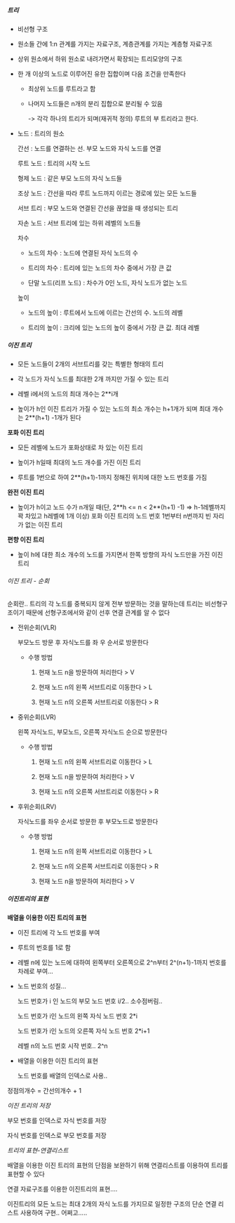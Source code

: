 ##### 트리

- 비선형 구조

- 원소들 간에 1:n 관계를 가지는 자료구조, 계층관계를 가지는 계층형 자료구조

- 상위 원소에서 하위 원소로 내려가면서 확장되는 트리모양의 구조

- 한 개 이상의 노드로 이루어진 유한 집합이며 다음 조건을 만족한다
  
  - 최상위 노드를 루트라고 함
  
  - 나머지 노드들은 n개의 분리 집합으로 분리될 수 있음
    
    -> 각각 하나의 트리가 되며(재귀적 정의) 루트의 부 트리라고 한다.

- 노드 : 트리의 원소
  
  간선 : 노드를 연결하는 선. 부모 노드와 자식 노드를 연결
  
  루트 노드 : 트리의 시작 노드
  
  형제 노드 : 같은 부모 노드의 자식 노드들
  
  조상 노드 : 간선을 따라 루트 노드까지 이르는 경로에 있는 모든 노드들
  
  서브 트리 : 부모 노드와 연결된 간선을 끊었을 때 생성되는 트리
  
  자손 노드 : 서브 트리에 있는 하위 레벨의 노드들
  
  차수
  
  - 노드의 차수 : 노드에 연결된 자식 노드의 수
  
  - 트리의 차수 : 트리에 있는 노드의 차수 중에서 가장 큰 값
  
  - 단말 노드(리프 노드) : 차수가 0인 노드, 자식 노드가 없는 노드
  
  높이
  
  - 노드의 높이 : 루트에서 노드에 이르는 간선의 수. 노드의 레벨
  
  - 트리의 높이 : 크리에 있는 노드의 높이 중에서 가장 큰 값. 최대 레벨



##### 이진 트리

- 모든 노드들이 2개의 서브트리를 갖는 특별한 형태의 트리

- 각 노드가 자식 노드를 최대한 2개 까지만 가질 수 있는 트리

- 레벨 i에서의 노드의 최대 개수는 2**i개

- 높이가 h인 이진 트리가 가질 수 있는 노드의 최소 개수는 h+1개가 되며 최대 개수는 2**(h+1) -1개가 된다



**포화 이진 트리**

- 모든 레벨에 노드가 포화상태로 차 있는 이진 트리

- 높이가 h일때 최대의 노드 개수를 가진 이진 트리

- 루트를 1번으로 하여 2**(h+1)-1까지 정해진 위치에 대한 노드 번호를 가짐



**완전 이진 트리**

- 높이가 h이고 노드 수가 n개일 때(단, 2\*\*h <= n < 2**(h+1) -1) => h-1레벨까지 꽉 차있고 h레벨에 1개 이상) 포화 이진 트리의 노드 번호 1번부터 n번까지 빈 자리가 없는 이진 트리



**편향 이진 트리**

- 높이 h에 대한 최소 개수의 노드를 가지면서 한쪽 방향의 자식 노드만을 가진 이진 트리





###### 이진 트리 - 순회

순회란.. 트리의 각 노드를 중복되지 않게 전부 방문하는 것을 말하는데 트리는 비선형구조이기 때문에 선형구조에서와 같이 선후 연결 관계를 알 수 없다

- 전위순회(VLR)
  
  부모노드 방문 후 자식노드를 좌 우 순서로 방문한다
  
  - 수행 방법
    
    1. 현재 노드 n을 방문하여 처리한다 > V
    
    2. 현재 노드 n의 왼쪽 서브트리로 이동한다 > L
    
    3. 현재 노드 n의 오른쪽 서브트리로 이동한다 > R

- 중위순회(LVR)
  
  왼쪽 자식노드, 부모노드, 오른쪽 자식노드 순으로 방문한다
  
  - 수행 방법
    
    1. 현재 노드 n의 왼쪽 서브트리로 이동한다 > L
    
    2. 현재 노드 n을 방문하여 처리한다 > V
    
    3. 현재 노드 n의 오른쪽 서브트리로 이동한다 > R

- 후위순회(LRV)
  
  자식노드를 좌우 순서로 방문한 후 부모노드로 방문한다
  
  - 수행 방법
    
    1. 현재 노드 n의 왼쪽 서브트리로 이동한다 > L
    
    2. 현재 노드 n의 오른쪽 서브트리로 이동한다 > R
    
    3. 현재 노드 n을 방문하여 처리한다 > V





##### 이진트리의 표현

**배열을 이용한 이진 트리의 표현**

- 이진 트리에 각 노드 번호를 부여

- 루트의 번호를 1로 함

- 레벨 n에 있는 노드에 대하여 왼쪽부터 오른쪽으로 2^n부터 2^(n+1)-1까지 번호를 차례로 부여...

- 노드 번호의 성질...
  
  노드 번호가 i 인 노드의 부모 노드 번호 i/2.. 소수점버림..
  
  노드 번호가 i인 노드의 왼쪽 자식 노드 번호 2*i
  
  노드 번호가 i인 노드의 오른쪽 자식 노드 번호 2*i+1
  
  레벨 n의 노드 번호 시작 번호.. 2^n



- 배열을 이용한 이진 트리의 표현
  
  노드 번호를 배열의 인덱스로 사용..



정점의개수 = 간선의개수 + 1



*이진 트리의 저장*

부모 번호를 인덱스로 자식 번호를 저장

자식 번호를 인덱스로 부모 번호를 저장



*트리의 표현-연결리스트*

배열을 이용한 이진 트리의 표현의 단점을 보완하기 위해 연결리스트를 이용하여 트리를 표현할 수 있다

연결 자료구조를 이용한 이진트리의 표현....

이진트리의 모든 노드는 최대 2개의 자식 노드를 가지므로 일정한 구조의 단순 연결 리스트 사용하여 구현.. 어쩌고.....
